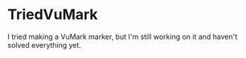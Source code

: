 # TriedVuMark
I tried making a VuMark marker, but I'm still working on it and haven't solved everything yet.
